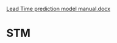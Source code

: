 [Lead Time prediction model manual.docx](https://github.com/jonathan-ship/STM/files/7028963/Lead.Time.prediction.model.manual.docx)
# STM
